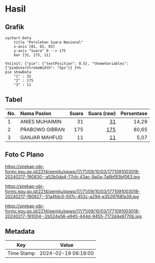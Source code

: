 # Hasil

## Grafik

```mermaid
xychart-beta
    title "Perolehan Suara Nasional"
    x-axis [01, 02, 03]
    y-axis "Suara" 0 --> 175
    bar [31, 175, 11]
```

```mermaid
%%{init: {"pie": {"textPosition": 0.5}, "themeVariables": {"pieOuterStrokeWidth": "5px"}} }%%
pie showData
    "1" : 31
    "2" : 175
    "3" : 11
```

## Tabel

| No. | Nama Paslon    | Suara | Suara (raw) | Persentase |
|:--- |:-------------- | -----:| -----------:| ----------:|
| 1   | ANIES MUHAIMIN | 31    | [31][p-1]   | 14,29      |
| 2   | PRABOWO GIBRAN | 175   | [175][p-2]  | 80,65      |
| 3   | GANJAR MAHFUD  | 11    | [11][p-3]   | 5,07       |


[p-1]: https://github.com/gigit-pemilu/pemilu-2024/blob/main/pilpres/hitung-suara/sub/17-bengkulu/sub/71-kota-bengkulu/sub/09-singaran-pati/sub/1003-dusun-besar/sub/018-tps/sub/paslon-1.txt
[p-2]: https://github.com/gigit-pemilu/pemilu-2024/blob/main/pilpres/hitung-suara/sub/17-bengkulu/sub/71-kota-bengkulu/sub/09-singaran-pati/sub/1003-dusun-besar/sub/018-tps/sub/paslon-2.txt
[p-3]: https://github.com/gigit-pemilu/pemilu-2024/blob/main/pilpres/hitung-suara/sub/17-bengkulu/sub/71-kota-bengkulu/sub/09-singaran-pati/sub/1003-dusun-besar/sub/018-tps/sub/paslon-3.txt

## Foto C Plano

https://sirekap-obj-formc.kpu.go.id/2214/pemilu/ppwp/17/71/09/10/03/1771091003018-20240217-190830--a52b0da4-77cb-43ac-9a0a-7a8bf93bf063.jpg

https://sirekap-obj-formc.kpu.go.id/2214/pemilu/ppwp/17/71/09/10/03/1771091003018-20240217-190927--51a4fdc0-507c-452c-a294-e3529768fa39.jpg

https://sirekap-obj-formc.kpu.go.id/2214/pemilu/ppwp/17/71/09/10/03/1771091003018-20240217-191004--2b524e56-e945-444d-9455-7172d4e9770b.jpg


## Metadata

| Key        | Value               |
| ---------- | ------------------- |
| Time Stamp | 2024-02-19 06:16:00 |



